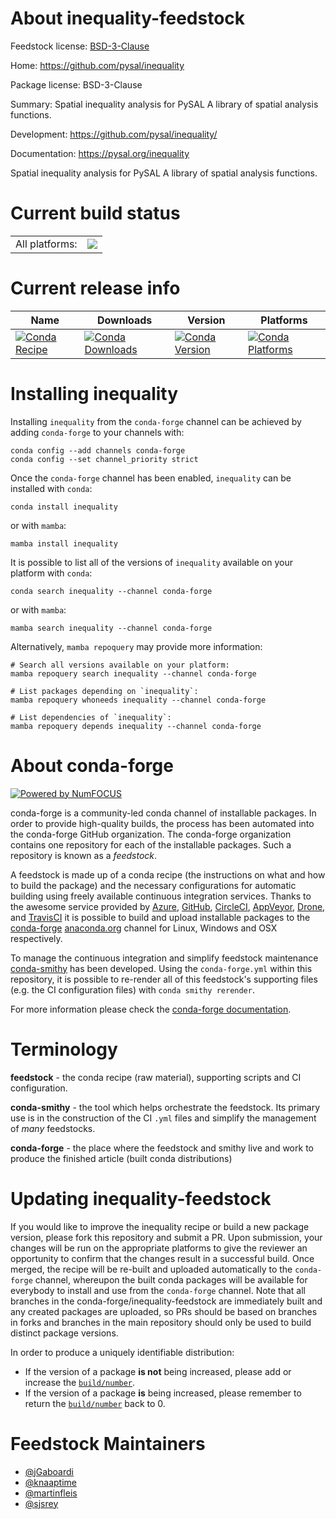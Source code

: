 About inequality-feedstock
==========================

Feedstock license: [BSD-3-Clause](https://github.com/conda-forge/inequality-feedstock/blob/main/LICENSE.txt)

Home: https://github.com/pysal/inequality

Package license: BSD-3-Clause

Summary: Spatial inequality analysis for PySAL A library of spatial analysis functions.

Development: https://github.com/pysal/inequality/

Documentation: https://pysal.org/inequality

Spatial inequality analysis for PySAL A library of spatial analysis functions.


Current build status
====================


<table><tr><td>All platforms:</td>
    <td>
      <a href="https://dev.azure.com/conda-forge/feedstock-builds/_build/latest?definitionId=8942&branchName=main">
        <img src="https://dev.azure.com/conda-forge/feedstock-builds/_apis/build/status/inequality-feedstock?branchName=main">
      </a>
    </td>
  </tr>
</table>

Current release info
====================

| Name | Downloads | Version | Platforms |
| --- | --- | --- | --- |
| [![Conda Recipe](https://img.shields.io/badge/recipe-inequality-green.svg)](https://anaconda.org/conda-forge/inequality) | [![Conda Downloads](https://img.shields.io/conda/dn/conda-forge/inequality.svg)](https://anaconda.org/conda-forge/inequality) | [![Conda Version](https://img.shields.io/conda/vn/conda-forge/inequality.svg)](https://anaconda.org/conda-forge/inequality) | [![Conda Platforms](https://img.shields.io/conda/pn/conda-forge/inequality.svg)](https://anaconda.org/conda-forge/inequality) |

Installing inequality
=====================

Installing `inequality` from the `conda-forge` channel can be achieved by adding `conda-forge` to your channels with:

```
conda config --add channels conda-forge
conda config --set channel_priority strict
```

Once the `conda-forge` channel has been enabled, `inequality` can be installed with `conda`:

```
conda install inequality
```

or with `mamba`:

```
mamba install inequality
```

It is possible to list all of the versions of `inequality` available on your platform with `conda`:

```
conda search inequality --channel conda-forge
```

or with `mamba`:

```
mamba search inequality --channel conda-forge
```

Alternatively, `mamba repoquery` may provide more information:

```
# Search all versions available on your platform:
mamba repoquery search inequality --channel conda-forge

# List packages depending on `inequality`:
mamba repoquery whoneeds inequality --channel conda-forge

# List dependencies of `inequality`:
mamba repoquery depends inequality --channel conda-forge
```


About conda-forge
=================

[![Powered by
NumFOCUS](https://img.shields.io/badge/powered%20by-NumFOCUS-orange.svg?style=flat&colorA=E1523D&colorB=007D8A)](https://numfocus.org)

conda-forge is a community-led conda channel of installable packages.
In order to provide high-quality builds, the process has been automated into the
conda-forge GitHub organization. The conda-forge organization contains one repository
for each of the installable packages. Such a repository is known as a *feedstock*.

A feedstock is made up of a conda recipe (the instructions on what and how to build
the package) and the necessary configurations for automatic building using freely
available continuous integration services. Thanks to the awesome service provided by
[Azure](https://azure.microsoft.com/en-us/services/devops/), [GitHub](https://github.com/),
[CircleCI](https://circleci.com/), [AppVeyor](https://www.appveyor.com/),
[Drone](https://cloud.drone.io/welcome), and [TravisCI](https://travis-ci.com/)
it is possible to build and upload installable packages to the
[conda-forge](https://anaconda.org/conda-forge) [anaconda.org](https://anaconda.org/)
channel for Linux, Windows and OSX respectively.

To manage the continuous integration and simplify feedstock maintenance
[conda-smithy](https://github.com/conda-forge/conda-smithy) has been developed.
Using the ``conda-forge.yml`` within this repository, it is possible to re-render all of
this feedstock's supporting files (e.g. the CI configuration files) with ``conda smithy rerender``.

For more information please check the [conda-forge documentation](https://conda-forge.org/docs/).

Terminology
===========

**feedstock** - the conda recipe (raw material), supporting scripts and CI configuration.

**conda-smithy** - the tool which helps orchestrate the feedstock.
                   Its primary use is in the construction of the CI ``.yml`` files
                   and simplify the management of *many* feedstocks.

**conda-forge** - the place where the feedstock and smithy live and work to
                  produce the finished article (built conda distributions)


Updating inequality-feedstock
=============================

If you would like to improve the inequality recipe or build a new
package version, please fork this repository and submit a PR. Upon submission,
your changes will be run on the appropriate platforms to give the reviewer an
opportunity to confirm that the changes result in a successful build. Once
merged, the recipe will be re-built and uploaded automatically to the
`conda-forge` channel, whereupon the built conda packages will be available for
everybody to install and use from the `conda-forge` channel.
Note that all branches in the conda-forge/inequality-feedstock are
immediately built and any created packages are uploaded, so PRs should be based
on branches in forks and branches in the main repository should only be used to
build distinct package versions.

In order to produce a uniquely identifiable distribution:
 * If the version of a package **is not** being increased, please add or increase
   the [``build/number``](https://docs.conda.io/projects/conda-build/en/latest/resources/define-metadata.html#build-number-and-string).
 * If the version of a package **is** being increased, please remember to return
   the [``build/number``](https://docs.conda.io/projects/conda-build/en/latest/resources/define-metadata.html#build-number-and-string)
   back to 0.

Feedstock Maintainers
=====================

* [@jGaboardi](https://github.com/jGaboardi/)
* [@knaaptime](https://github.com/knaaptime/)
* [@martinfleis](https://github.com/martinfleis/)
* [@sjsrey](https://github.com/sjsrey/)


<!-- dummy commit to enable rerendering -->

